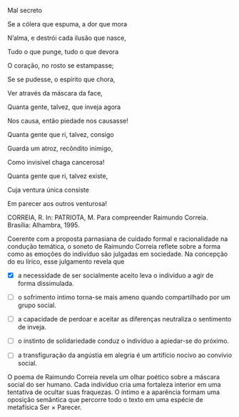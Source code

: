 

Mal secreto

Se a cólera que espuma, a dor que mora

N’alma, e destrói cada ilusão que nasce,

Tudo o que punge, tudo o que devora

O coração, no rosto se estampasse;

Se se pudesse, o espírito que chora,

Ver através da máscara da face,

Quanta gente, talvez, que inveja agora

Nos causa, então piedade nos causasse!

Quanta gente que ri, talvez, consigo

Guarda um atroz, recôndito inimigo,

Como invisível chaga cancerosa!

Quanta gente que ri, talvez existe,

Cuja ventura única consiste

Em parecer aos outros venturosa!

CORREIA, R. In: PATRIOTA, M. Para compreender Raimundo Correia. Brasília: Alhambra, 1995.

Coerente com a proposta parnasiana de cuidado formal e racionalidade na condução temática, o soneto de Raimundo Correia reflete sobre a forma como as emoções do indivíduo são julgadas em sociedade. Na concepção do eu lírico, esse julgamento revela que



- [x] a necessidade de ser socialmente aceito leva o indivíduo a agir de forma dissimulada.
- [ ] o sofrimento íntimo torna-se mais ameno quando compartilhado por um grupo social.
- [ ] a capacidade de perdoar e aceitar as diferenças neutraliza o sentimento de inveja.
- [ ] o instinto de solidariedade conduz o indivíduo a apiedar-se do próximo.
- [ ] a transfiguração da angústia em alegria é um artifício nocivo ao convívio social.


O poema de Raimundo Correia revela um olhar poético sobre a máscara social do ser humano. Cada indivíduo cria uma fortaleza interior em uma tentativa de ocultar suas fraquezas. O íntimo e a aparência formam uma oposição semântica que percorre todo o texto em uma espécie de metafísica Ser × Parecer.

